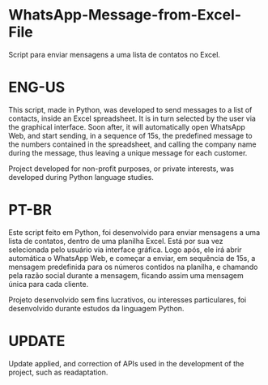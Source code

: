 # WhatsApp-Message-from-Excel-File
Script para enviar mensagens a uma lista de contatos no Excel.

# ENG-US
This script, made in Python, was developed to send messages to a list of contacts, inside an Excel spreadsheet. It is in turn selected by the user via the graphical interface.
Soon after, it will automatically open WhatsApp Web, and start sending, in a sequence of 15s, the predefined message to the numbers contained in the spreadsheet, and calling the company name during the message, thus leaving a unique message for each customer.

Project developed for non-profit purposes, or private interests, was developed during Python language studies.

# PT-BR
Este script feito em Python, foi desenvolvido para enviar mensagens a uma lista de contatos, dentro de uma planilha Excel. Está por sua vez selecionada pelo usuário via interface gráfica.
Logo após, ele irá abrir automática o WhatsApp Web, e começar a enviar, em sequência de 15s, a mensagem predefinida para os números contidos na planilha, e chamando pela razão social durante a mensagem, ficando assim uma mensagem única para cada cliente.

Projeto desenvolvido sem fins lucrativos, ou interesses particulares, foi desenvolvido durante estudos da linguagem Python.

# UPDATE
Update applied, and correction of APIs used in the development of the project, such as readaptation.
